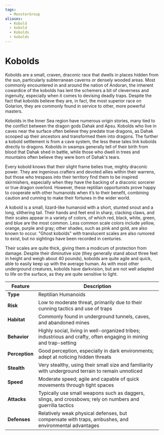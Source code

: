 ```yaml
---
tags:
  - MonsterGroup
aliases:
  - Kobold
  - kobold
  - Kobolds
  - kobolds
---
```

# Kobolds
Kobolds are a small, craven, draconic race that dwells in places hidden from the sun, particularly subterranean caverns or densely wooded areas. Most commonly encountered in and around the nation of Andoran, the inherent cowardice of the kobolds has lent the schemers a bit of cleverness and ingenuity, especially when it comes to devising deadly traps. Despite the fact that kobolds believe they are, in fact, the most superior race on Golarion, they are commonly found in service to other, more powerful masters.

Kobolds in the Inner Sea region have numerous origin stories, many tied to the conflict between the dragon gods Dahak and Apsu. Kobolds who live in caves near the surface often believe they predate true dragons, as Dahak scooped up their ancestors and transformed them into dragons. The further a kobold settlement is from a cave system, the less these tales link kobolds directly to dragons. Kobolds in swamps generally tell of their birth from blood that Dahak shed in battle, while those who dwell in trees and mountains often believe they were born of Dahak's tears.

Every kobold knows that their slight frame belies true, mighty draconic power. They are ingenious crafters and devoted allies within their warrens, but those who trespass into their territory find them to be inspired skirmishers, especially when they have the backing of a draconic sorcerer or true dragon overlord. However, these reptilian opportunists prove happy to cooperate with other humanoids when it’s to their benefit, combining caution and cunning to make their fortunes in the wider world.

A kobold is a small, lizard-like humanoid with a short, stunted snout and a long, slithering tail. Their hands and feet end in sharp, clacking claws, and their scales appear in a variety of colors, of which red, black, white, green, and blue are the most common. Less common scale colors include yellow, orange, purple and gray; other shades, such as pink and gold, are also known to occur. "Ghost kobolds" with translucent scales are also rumored to exist, but no sightings have been recorded in centuries.

Their scales are quite thick, giving them a modicum of protection from damage. Despite their diminutive size (they generally stand about three feet in height and weigh about 40 pounds), kobolds are quite agile and quick, able to easily keep up with the average human. As with most other underground creatures, kobolds have darkvision, but are not well adapted to life on the surface, as they are quite sensitive to light.

| **Feature**    | **Description**                                                                                                   |
| -------------- | ----------------------------------------------------------------------------------------------------------------- |
| **Type**       | Reptilian Humanoids                                                                                               |
| **Risk**       | Low to moderate threat, primarily due to their cunning tactics and use of traps                                   |
| **Habitat**    | Commonly found in underground tunnels, caves, and abandoned mines                                                 |
| **Behavior**   | Highly social, living in well-organized tribes; industrious and crafty, often engaging in mining and trap-setting |
| **Perception** | Good perception, especially in dark environments; adept at noticing hidden threats                                |
| **Stealth**    | Very stealthy, using their small size and familiarity with underground terrain to remain unnoticed                |
| **Speed**      | Moderate speed; agile and capable of quick movements through tight spaces                                         |
| **Attacks**    | Typically use small weapons such as daggers, slings, and crossbows; rely on numbers and guerrilla tactics         |
| **Defenses**   | Relatively weak physical defenses, but compensate with traps, ambushes, and environmental advantages              |